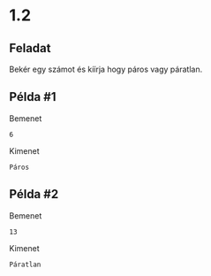 # 1.2

## Feladat
Bekér egy számot és kíírja hogy páros vagy páratlan.

## Példa #1
Bemenet
```
6
```

Kimenet
```
Páros
```

## Példa #2
Bemenet
```
13
```

Kimenet
```
Páratlan
```